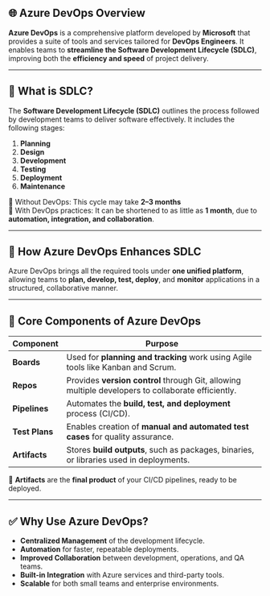 
## 🌐 **Azure DevOps Overview**

**Azure DevOps** is a comprehensive platform developed by **Microsoft** that provides a suite of tools and services tailored for **DevOps Engineers**. It enables teams to **streamline the Software Development Lifecycle (SDLC)**, improving both the **efficiency and speed** of project delivery.

---

## 🔄 **What is SDLC?**

The **Software Development Lifecycle (SDLC)** outlines the process followed by development teams to deliver software effectively. It includes the following stages:

1. **Planning**
2. **Design**
3. **Development**
4. **Testing**
5. **Deployment**
6. **Maintenance**

🔹 Without DevOps: This cycle may take **2–3 months**  
🔹 With DevOps practices: It can be shortened to as little as **1 month**, due to **automation, integration, and collaboration**.

---

## 🚀 **How Azure DevOps Enhances SDLC**

Azure DevOps brings all the required tools under **one unified platform**, allowing teams to **plan, develop, test, deploy**, and **monitor** applications in a structured, collaborative manner.

---

## 🧩 **Core Components of Azure DevOps**

| Component     | Purpose                                                                 |
|---------------|-------------------------------------------------------------------------|
| **Boards**     | Used for **planning and tracking** work using Agile tools like Kanban and Scrum. |
| **Repos**      | Provides **version control** through Git, allowing multiple developers to collaborate efficiently. |
| **Pipelines**  | Automates the **build, test, and deployment** process (CI/CD).         |
| **Test Plans** | Enables creation of **manual and automated test cases** for quality assurance. |
| **Artifacts**  | Stores **build outputs**, such as packages, binaries, or libraries used in deployments. |

📌 **Artifacts** are the **final product** of your CI/CD pipelines, ready to be deployed.

---

## ✅ **Why Use Azure DevOps?**

- **Centralized Management** of the development lifecycle.
- **Automation** for faster, repeatable deployments.
- **Improved Collaboration** between development, operations, and QA teams.
- **Built-in Integration** with Azure services and third-party tools.
- **Scalable** for both small teams and enterprise environments.
